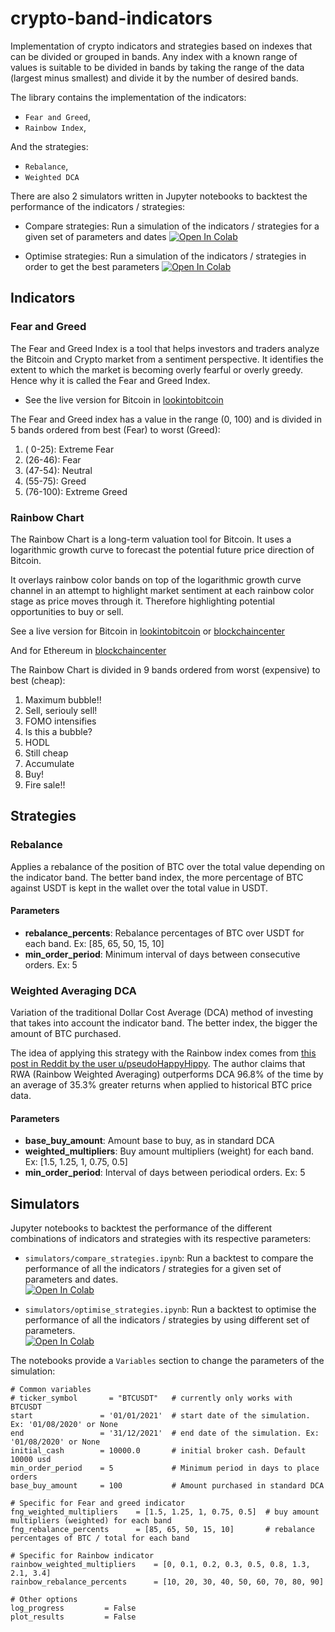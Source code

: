 # crypto-band-indicators

Implementation of crypto indicators and strategies based on indexes that can be divided or grouped in bands. Any index with a known range of values is suitable to be divided in bands by taking the range of the data (largest minus smallest) and divide it by the number of desired bands.

The library contains the implementation of the indicators: 
- `Fear and Greed`,
- `Rainbow Index`,

And the strategies:
- `Rebalance`,
- `Weighted DCA`

There are also 2 simulators written in Jupyter notebooks to backtest the performance of the indicators / strategies:

- Compare strategies: Run a simulation of the indicators / strategies for a given set of parameters and dates [![Open In Colab](https://colab.research.google.com/assets/colab-badge.svg)](https://colab.research.google.com/github/raulonlab/crypto-band-indicators/blob/main/simulators/compare_strategies.ipynb)

- Optimise strategies: Run a simulation of the indicators / strategies in order to get the best parameters [![Open In Colab](https://colab.research.google.com/assets/colab-badge.svg)](https://colab.research.google.com/github/raulonlab/crypto-band-indicators/blob/main/simulators/optimise_strategies.ipynb)

## Indicators

### Fear and Greed

The Fear and Greed Index is a tool that helps investors and traders analyze the Bitcoin and Crypto market from a sentiment perspective. It identifies the extent to which the market is becoming overly fearful or overly greedy. Hence why it is called the Fear and Greed Index.

- See the live version for Bitcoin in [lookintobitcoin](https://www.lookintobitcoin.com/charts/bitcoin-fear-and-greed-index/)

The Fear and Greed index has a value in the range (0, 100) and is divided in 5 bands ordered from best (Fear) to worst (Greed):

1. ( 0-25):  Extreme Fear
2. (26-46):  Fear
3. (47-54):  Neutral
4. (55-75):  Greed
5. (76-100): Extreme Greed

### Rainbow Chart

The Rainbow Chart is a long-term valuation tool for Bitcoin. It uses a logarithmic growth curve to forecast the potential future price direction of Bitcoin.

It overlays rainbow color bands on top of the logarithmic growth curve channel in an attempt to highlight market sentiment at each rainbow color stage as price moves through it. Therefore highlighting potential opportunities to buy or sell.

See a live version for Bitcoin in [lookintobitcoin](https://www.lookintobitcoin.com/charts/bitcoin-rainbow-chart/) or [blockchaincenter](https://www.blockchaincenter.net/en/bitcoin-rainbow-chart/)

And for Ethereum in [blockchaincenter](https://www.blockchaincenter.net/ethereum-rainbow-chart/)

The Rainbow Chart is divided in 9 bands ordered from worst (expensive) to best (cheap):

1. Maximum bubble!!
2. Sell, seriouly sell!
3. FOMO intensifies
4. Is this a bubble?
5. HODL
6. Still cheap
7. Accumulate
8. Buy!
9. Fire sale!!

## Strategies

### Rebalance 

Applies a rebalance of the position of BTC over the total value depending on the indicator band. The better band index, the more percentage of BTC against USDT is kept in the wallet over the total value in USDT.

#### Parameters
- **rebalance_percents**: Rebalance percentages of BTC over USDT for each band. Ex: [85, 65, 50, 15, 10]
- **min_order_period**: Minimum interval of days between consecutive orders. Ex: 5

### Weighted Averaging DCA

Variation of the traditional Dollar Cost Average (DCA) method of investing that takes into account the indicator band. The better index, the bigger the amount of BTC purchased.

The idea of applying this strategy with the Rainbow index comes from [this post in Reddit by the user u/pseudoHappyHippy](https://www.reddit.com/r/CryptoCurrency/comments/qg9s6v/introducing_rainbowweighted_averaging_a_more/). The author claims that RWA (Rainbow Weighted Averaging) outperforms DCA 96.8% of the time by an average of 35.3% greater returns when applied to historical BTC price data.

#### Parameters

- **base_buy_amount**: Amount base to buy, as in standard DCA
- **weighted_multipliers**: Buy amount multipliers (weight) for each band. Ex: [1.5, 1.25, 1, 0.75, 0.5]
- **min_order_period**: Interval of days between periodical orders. Ex: 5

## Simulators

Jupyter notebooks to backtest the performance of the different combinations of indicators and strategies with its respective parameters:  

- `simulators/compare_strategies.ipynb`: Run a backtest to compare the performance of all the indicators / strategies for a given set of parameters and dates.  
[![Open In Colab](https://colab.research.google.com/assets/colab-badge.svg)](https://colab.research.google.com/github/raulonlab/crypto-band-indicators/blob/main/simulators/compare_strategies.ipynb)

- `simulators/optimise_strategies.ipynb`: Run a backtest to optimise the performance of all the indicators / strategies by using different set of parameters.  
[![Open In Colab](https://colab.research.google.com/assets/colab-badge.svg)](https://colab.research.google.com/github/raulonlab/crypto-band-indicators/blob/main/simulators/optimise_strategies.ipynb)

The notebooks provide a `Variables` section to change the parameters of the simulation:

```
# Common variables
# ticker_symbol       = "BTCUSDT"   # currently only works with BTCUSDT
start               = '01/01/2021'  # start date of the simulation. Ex: '01/08/2020' or None
end                 = '31/12/2021'  # end date of the simulation. Ex: '01/08/2020' or None
initial_cash        = 10000.0       # initial broker cash. Default 10000 usd
min_order_period    = 5             # Minimum period in days to place orders
base_buy_amount     = 100           # Amount purchased in standard DCA

# Specific for Fear and greed indicator
fng_weighted_multipliers    = [1.5, 1.25, 1, 0.75, 0.5]  # buy amount multipliers (weighted) for each band
fng_rebalance_percents      = [85, 65, 50, 15, 10]       # rebalance percentages of BTC / total for each band

# Specific for Rainbow indicator
rainbow_weighted_multipliers    = [0, 0.1, 0.2, 0.3, 0.5, 0.8, 1.3, 2.1, 3.4]
rainbow_rebalance_percents      = [10, 20, 30, 40, 50, 60, 70, 80, 90]

# Other options
log_progress         = False
plot_results         = False
```
